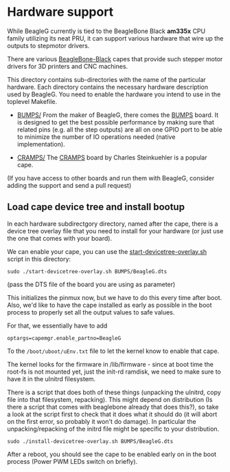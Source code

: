 Hardware support
================

While BeagleG currently is tied to the BeagleBone Black **am335x** CPU family utilizing its neat
PRU, it can support various hardware that wire up the outputs to stepmotor drivers.

There are various [BeagleBone-Black] capes that provide such stepper motor drivers for 3D printers
and CNC machines.

This directory contains sub-directories with the name of the particular hardware. Each directory
contains the necessary hardware description used by BeagleG. You need to enable the hardware
you intend to use in the toplevel Makefile.

   * [BUMPS/](./BUMPS) From the maker of BeagleG, there comes the [BUMPS] board.
     It is designed to get the best possible performance by making sure that related
     pins (e.g. all the step outputs) are all on one GPIO port to be able to minimize the number
     of IO operations needed (native implementation).

   * [CRAMPS/](./CRAMPS) The [CRAMPS] board by Charles Steinkuehler is a popular cape.

(If you have access to other boards and run them with BeagleG, consider adding the support and
send a pull request)

## Load cape device tree and install bootup
In each hardware subdirectgory directory, named after the cape, there is a device tree overlay
file that you need to install for your hardware (or just use the one that comes with your board).

We can enable your cape, you can use the
[start-devicetree-overlay.sh](./start-devicetree-overlay.sh) script in this directory:

    sudo ./start-devicetree-overlay.sh BUMPS/BeagleG.dts

(pass the DTS file of the board you are using as parameter)

This initializes the pinmux now, but we have to do this every time after boot. Also,
we'd like to have the cape installed as early as possible in the boot process
to properly set all the output values to safe values.

For that, we essentially have to add

    optargs=capemgr.enable_partno=BeagleG

To the `/boot/uboot/uEnv.txt` file to let the kernel know to enable that cape.

The kernel looks for the firmware in /lib/firmware - since at boot time the
root-fs is not mounted yet, just the init-rd ramdisk, we need to make sure
to have it in the uInitrd filesystem.

There is a script that does both of these things (unpacking the uInitrd, copy file into
that filesystem, repacking). This might depend on  distribution (Is there a script that comes
with beaglebone already that does this?), so take a look at the script first to check that it
does what it should do (it will abort on the first error, so probably it won't do damage).
In particular the unpacking/repacking of the initrd file might be specific to
your distribution.

    sudo ./install-devicetree-overlay.sh BUMPS/BeagleG.dts

After a reboot, you should see the cape to be enabled early on in the boot
process (Power PWM LEDs switch on briefly).

[BeagleBone-Black]: http://beagleboard.org/BLACK
[BUMPS]: http://github.com/hzeller/bumps
[CRAMPS]: http://reprap.org/wiki/CRAMPS
